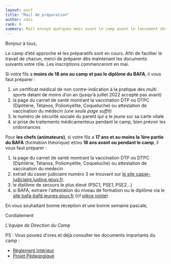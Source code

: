 ```yaml
---
layout: post
title: "Mail de préparation"
author: sdsi
rank: 0
summary: Mail envoyé quelques mois avant le camp avant le lancement des inscriptions
---
```


Bonjour à tous,

Le camp d’été approche et les préparatifs sont en cours. Afin de faciliter le travail de chacun, merci de préparer dès maintenant les documents suivants votre rôle. 
Les inscriptions commenceront  en mai.

Si votre fils a **moins de 18 ans au camp et pas le diplôme du BAFA**, il vous faut préparer :

1. un certificat médical de non contre-indication à la pratique des multi sports datant de moins d’un an (jusqu’à juillet 2022 accepté pas avant)
2. la page du carnet de santé montrant la vaccination DTP ou DTPC (Diphtérie, Tétanos, Poliomyélite, Coqueluche) ou attestation de vaccination du médecin _(une seule page suffit)_
3. le numéro de sécurité sociale du parent qui a le jeune sur sa carte vitale
4. si prise de traitements médicamenteux pendant le camp, bien prévoir les ordonnances

Pour **les chefs (animateurs)**, si votre fils a **17 ans et au moins la 1ère partie du BAFA** (formation théorique) et/ou **18 ans avant ou pendant le camp**, il vous faut préparer :

1. la page du carnet de santé montrant la vaccination DTP ou DTPC (Diphtérie, Tétanos, Poliomyélite, Coqueluche) ou attestation de vaccination du médecin
2. extrait du casier judiciaire numéro 3 se trouvant sur [le site casier-judiciaire.justice.gouv.fr](https://casier-judiciaire.justice.gouv.fr/mai-web-b3-presentation/pages/creation/orientation.xhtml?cid=2).
3. le diplôme de secours le plus élevé (PSC1, PSE1, PSE2…)
4. si BAFA, extraire l'attestation du niveau de formation ou le diplôme via le [site bafa-bafd.jeunes.gouv.fr](https://m.bafa-bafd.jeunes.gouv.fr)
(cf [<i class="uil uil-download-alt"></i> pièce jointe](../assets/camp/Attestation_BAFA.pdf)).

En vous souhaitant bonne réception et une bonne semaine pascale,

Cordialement

_L'équipe de Direction du Camp_

PS : Vous pouvez d'ores et déjà consulter les documents importants du camp :

- [<i class="uil uil-download-alt"></i> Règlement Intérieur](../assets/camp/Reglement_interieur_CSSB.pdf)
- [<i class="uil uil-download-alt"></i> Projet Pédagogique](../assets/camp/Projet_pedagogique.pdf)